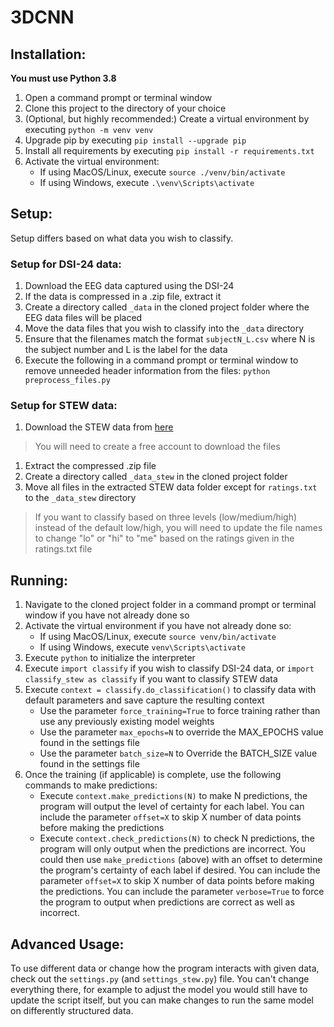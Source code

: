 # 3DCNN

## Installation:
**You must use Python 3.8**

1. Open a command prompt or terminal window
1. Clone this project to the directory of your choice
1. (Optional, but highly recommended:) Create a virtual environment by executing `python -m venv venv`
1. Upgrade pip by executing `pip install --upgrade pip`
1. Install all requirements by executing `pip install -r requirements.txt`
1. Activate the virtual environment:
   * If using MacOS/Linux, execute `source ./venv/bin/activate`
   * If using Windows, execute `.\venv\Scripts\activate`

## Setup:
Setup differs based on what data you wish to classify.

### Setup for DSI-24 data:
1. Download the EEG data captured using the DSI-24
1. If the data is compressed in a .zip file, extract it
1. Create a directory called `_data` in the cloned project folder where the EEG data files will be placed
1. Move the data files that you wish to classify into the `_data` directory
1. Ensure that the filenames match the format `subjectN_L.csv` where N is the subject number and L is the label for the data
1. Execute the following in a command prompt or terminal window to remove unneeded header information from the files: `python preprocess_files.py`

### Setup for STEW data:
1. Download the STEW data from [here](https://ieee-dataport.org/open-access/stew-simultaneous-task-eeg-workload-dataset#files)
> You will need to create a free account to download the files
1. Extract the compressed .zip file
1. Create a directory called `_data_stew` in the cloned project folder
1. Move all files in the extracted STEW data folder except for `ratings.txt` to the `_data_stew` directory
> If you want to classify based on three levels (low/medium/high) instead of the default low/high, you will need to update the file names to change "lo" or "hi" to "me" based on the ratings given in the ratings.txt file

## Running:
1. Navigate to the cloned project folder in a command prompt or terminal window if you have not already done so
1. Activate the virtual environment if you have not already done so:
   * If using MacOS/Linux, execute `source venv/bin/activate`
   * If using Windows, execute `venv\Scripts\activate`
1. Execute `python` to initialize the interpreter
1. Execute `import classify` if you wish to classify DSI-24 data, or `import classify_stew as classify` if you want to classify STEW data
1. Execute `context = classify.do_classification()` to classify data with default parameters and save capture the resulting context
   * Use the parameter `force_training=True` to force training rather than use any previously existing model weights
   * Use the parameter `max_epochs=N` to override the MAX_EPOCHS value found in the settings file
   * Use the parameter `batch_size=N` to Override the BATCH_SIZE value found in the settings file
1. Once the training (if applicable) is complete, use the following commands to make predictions:
   * Execute `context.make_predictions(N)` to make N predictions, the program will output the level of certainty for each label. You can include the parameter `offset=X` to skip X number of data points before making the predictions
   * Execute `context.check_predictions(N)` to check N predictions, the program will only output when the predictions are incorrect. You could then use `make_predictions` (above) with an offset to determine the program's certainty of each label if desired. You can include the parameter `offset=X` to skip X number of data points before making the predictions. You can include the parameter `verbose=True` to force the program to output when predictions are correct as well as incorrect.

## Advanced Usage:
To use different data or change how the program interacts with given data, check out the `settings.py` (and `settings_stew.py`) file. You can't change everything there, for example to adjust the model you would still have to update the script itself, but you can make changes to run the same model on differently structured data.